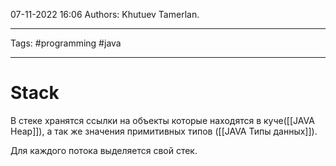 07-11-2022
16:06
Authors: Khutuev Tamerlan.
***
Tags: #programming  #java 
***
# Stack
В стеке хранятся ссылки на объекты которые находятся в куче([[JAVA Heap]]), а так же значения примитивных типов ([[JAVA Типы данных]]).

Для каждого потока выделяется свой стек. 